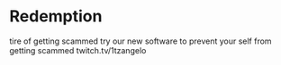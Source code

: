 # Redemption

tire of getting scammed try our new software to prevent your self from getting scammed twitch.tv/1tzangelo
